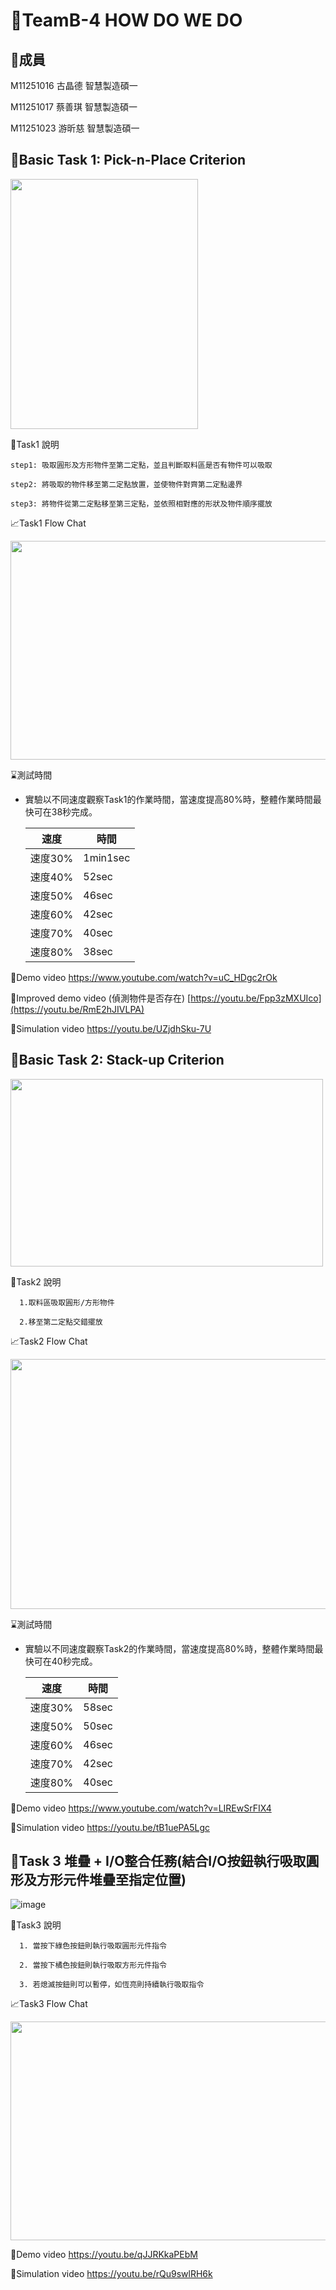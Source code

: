 # 👋TeamB-4 HOW DO WE DO
## 🙋成員
   M11251016 古晶德 智慧製造碩一
   
   M11251017 蔡善琪 智慧製造碩一
   
   M11251023 游昕慈 智慧製造碩一
   
## 🌱Basic Task 1: Pick-n-Place Criterion
<img src="https://github.com/Hsin-Tzu-YU/1121robot-b-4/blob/main/66A3C586-42F5-4057-883B-8D4C6D33A601.jpg" height="400px" width="300px" />

🐾Task1 說明    

    step1: 吸取圓形及方形物件至第二定點，並且判斷取料區是否有物件可以吸取
    
    step2: 將吸取的物件移至第二定點放置，並使物件對齊第二定點邊界
    
    step3: 將物件從第二定點移至第三定點，並依照相對應的形狀及物件順序擺放
    


  📈Task1 Flow Chat
  
  <img src="https://github.com/Hsin-Tzu-YU/1121robot-b-4/blob/main/Task1.png" height="350px" width="800px">   
    
 ⌛測試時間
 - 實驗以不同速度觀察Task1的作業時間，當速度提高80%時，整體作業時間最快可在38秒完成。
       
   | 速度|時間|
   | --- |---|
   |速度30% |1min1sec|
   |速度40% |52sec|
   |速度50% |46sec|
   |速度60% |42sec|
   |速度70% |40sec|
   |速度80% |38sec|

   
  🎥Demo video
    https://www.youtube.com/watch?v=uC_HDgc2rOk
  
  🎥Improved demo video (偵測物件是否存在)
    [https://youtu.be/Fpp3zMXUIco](https://youtu.be/RmE2hJIVLPA)
  
  🎥Simulation video
    https://youtu.be/UZjdhSku-7U
    
## 🌱Basic Task 2: Stack-up Criterion
<img src="https://github.com/Hsin-Tzu-YU/1121robot-b-4/blob/main/%E8%9E%A2%E5%B9%95%E6%93%B7%E5%8F%96%E7%95%AB%E9%9D%A2%202023-11-28%20133143.png" height="300px" width="500px">  


   🐾Task2 說明   

      1.取料區吸取圓形/方形物件
   
      2.移至第二定點交錯擺放

  📈Task2 Flow Chat
  
  <img src="https://github.com/Hsin-Tzu-YU/1121robot-b-4/blob/main/Task2%E6%B5%81%E7%A8%8B%E5%9C%96%20(2).png" height="400px" width="800px">   


  
   ⌛測試時間
   
   - 實驗以不同速度觀察Task2的作業時間，當速度提高80%時，整體作業時間最快可在40秒完成。
         
      | 速度 |時間|
      | --- |---|
      |速度30% | 58sec|
      |速度50% | 50sec|
      |速度60% | 46sec|
      |速度70% | 42sec|
      |速度80% | 40sec|
 
  🎥Demo video
    https://www.youtube.com/watch?v=LIREwSrFIX4
    
  🎥Simulation video
    https://youtu.be/tB1uePA5Lgc
        
## 🌱Task 3  堆疊 + I/O整合任務(結合I/O按鈕執行吸取圓形及方形元件堆疊至指定位置) 
![image](https://github.com/gujingde/gujingde/blob/main/%E8%9E%A2%E5%B9%95%E6%93%B7%E5%8F%96%E7%95%AB%E9%9D%A2%202023-11-28%20040012.png)

  🐾Task3 說明   
  
      1. 當按下綠色按鈕則執行吸取圓形元件指令
      
      2. 當按下橘色按鈕則執行吸取方形元件指令
      
      3. 若熄滅按鈕則可以暫停，如恆亮則持續執行吸取指令

  📈Task3 Flow Chat
  
<img src="https://github.com/Hsin-Tzu-YU/1121robot-b-4/blob/main/Task3_1.png" height="350px" width="800px" />     

  🎥Demo video
    https://youtu.be/qJJRKkaPEbM
    
  🎥Simulation video
    https://youtu.be/rQu9swlRH6k

